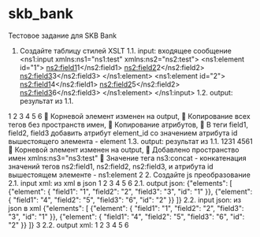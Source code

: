 # skb_bank
 Тестовое задание для SKB Bank

1. Создайте таблицу стилей XSLT
1.1. input: входящее сообщение
<ns1:input xmlns:ns1="ns1:test" xmlns:ns2="ns2:test">
<ns1:element id="1">
<ns2:field1>1</ns2:field1>
<ns2:field2>2</ns2:field2>
<ns2:field3>3</ns2:field3>
</ns1:element>
<ns1:element id="2">
<ns2:field1>4</ns2:field1>
<ns2:field2>5</ns2:field2>
<ns2:field3>6</ns2:field3>
</ns1:element>
</ns1:input>
1.2. output: результат из 1.1.
<output>
<element id="1">
<field1 element_id="1">1</field1>
<field2 element_id="1">2</field2>
<field3 element_id="1">3</field3>
</element>
<element id="2">
<field1 element_id="2">4</field1>
<field2 element_id="2">5</field2>
<field3 element_id="2">6</field3>
</ns1:element>
</output>
 Корневой элемент изменен на output,
 Копирование всех тегов без пространств имен,
 Копирование атрибутов,
 В теги field1, field2, field3 добавить атрибут element_id со значением атрибута id вышестоящего
элемента - element
1.3. output: результат из 1.1.
<ns1:output xmlns:ns1="ns1:test" xmlns:ns2="ns2:test" xmlns:ns3="ns3:test">
<ns1:element id="1">
<ns3:concat>1231</ns3:concat>
</ns1:element>
<ns1:element id="2">
<ns3:concat>4561</ns3:concat>
</ns1:element>
</ns1:output>
 Корневой элемент изменен на output,
 Добавлено пространство имен xmlns:ns3="ns3:test"
 Значение тега ns3:concat - конкатенация значений тегов ns2:field1, ns2:field2, ns2:field3, и атрибута
id вышестоящем элементе - ns1:element
2
2. Создайте js преобразование
2.1. input xml: из xml
в json
<ns1:input xmlns:ns1="ns1:test" xmlns:ns2="ns2:test">
<ns1:element id="1">
<ns2:field1>1</ns2:field1>
<ns2:field2>2</ns2:field2>
<ns2:field3>3</ns2:field3>
</ns1:element>
<ns1:element id="2">
<ns2:field1>4</ns2:field1>
<ns2:field2>5</ns2:field2> <ns2:field3>6</ns2:field3>
</ns1:element>
</ns1:input>
2.1. output json:
{"elements": [
 {"element": {
 "field1": "1",
 "field2": "2",
 "field3": "3",
 "id": "1"
 }},
 {"element": {
 "field1": "4",
 "field2": "5",
 "field3": "6",
 "id": "2"
 }}
]}
2.2. input json: из json в xml
{"elements": [
 {"element": {
 "field1": "1",
 "field2": "2",
 "field3": "3",
 "id": "1"
 }},
 {"element": {
 "field1": "4",
 "field2": "5",
 "field3": "6",
 "id": "2"
 }}
]}
3
2.2. output xml:
<ns1:input xmlns:ns1="ns1:test" xmlns:ns2="ns2:test">
<ns1:element id="1">
<ns2:field1>1</ns2:field1>
<ns2:field2>2</ns2:field2>
<ns2:field3>3</ns2:field3>
</ns1:element>
<ns1:element id="2">
<ns2:field1>4</ns2:field1>
<ns2:field2>5</ns2:field2>
<ns2:field3>6</ns2:field3>
</ns1:element>
</ns1:input>

